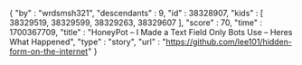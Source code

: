 {
  "by" : "wrdsmsh321",
  "descendants" : 9,
  "id" : 38328907,
  "kids" : [ 38329519, 38329599, 38329263, 38329607 ],
  "score" : 70,
  "time" : 1700367709,
  "title" : "HoneyPot – I Made a Text Field Only Bots Use – Heres What Happened",
  "type" : "story",
  "url" : "https://github.com/lee101/hidden-form-on-the-internet"
}
